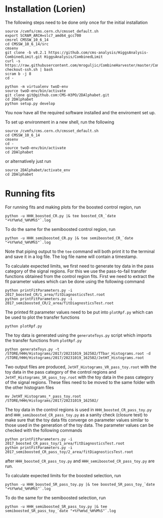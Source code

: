 # Installation (Lorien)

The following steps need to be done only once for the initial installation
```
source /cvmfs/cms.cern.ch/cmsset_default.sh
export SCRAM_ARCH=slc7_amd64_gcc700
cmsrel CMSSW_10_6_14
cd CMSSW_10_6_14/src
cmsenv
git clone -b v8.2.1 https://github.com/cms-analysis/HiggsAnalysis-CombinedLimit.git HiggsAnalysis/CombinedLimit
curl -s https://raw.githubusercontent.com/mroguljic/CombineHarvester/master/CombineTools/scripts/sparse-checkout-ssh.sh | bash
scram b -j 8
cd -

python -m virtualenv twoD-env
source twoD-env/bin/activate
git clone git@github.com:CMS-H3PO/2DAlphabet.git
cd 2DAlphabet
python setup.py develop
```
You now have all the required software installed and the enviroment set up.

To set up environment in a new shell, run the following
```
source /cvmfs/cms.cern.ch/cmsset_default.sh
cd CMSSW_10_6_14
cmsenv
cd -
source twoD-env/bin/activate
cd 2DAlphabet
```
or alternatively just run
```
source 2DAlphabet/activate_env
cd 2DAlphabet
```

# Running fits

For running fits and making plots for the boosted control region, run
```
python -u HHH_boosted_CR.py |& tee boosted_CR_`date "+%Y%m%d_%H%M%S"`.log
```
To do the same for the semiboosted control region, run
```
python -u HHH_semiboosted_CR.py |& tee semiboosted_CR_`date "+%Y%m%d_%H%M%S"`.log
```
Note that piping output to the `tee` command will both print it to the terminal and save it in a log file. The log file name will contain a timestamp.

To calculate expected limits, we first need to generate toy data in the pass category of the signal regions. For this we use the pass-to-fail transfer functions obtained from the control region fits. First we need to extract the fit parameter values which can be done using the following command
```
python printFitParameters.py -i 2017_boosted_CR/1_area/fitDiagnosticsTest.root
python printFitParameters.py -i 2017_semiboosted_CR/2_area/fitDiagnosticsTest.root
```
The printed fit parameter values need to be put into `plotRpf.py` which can be used to plot the transfer functions
```
python plotRpf.py
```
The toy data is generated using the `generateToys.py` script which imports the transfer functions from `plotRpf.py`
```
python generateToys.py -t /STORE/HHH/Histograms/2017/20231019_162502/TTbar_Histograms.root -d /STORE/HHH/Histograms/2017/20231019_162502/JetHT_Histograms.root
```
Two output files are produced, `JetHT_Histograms_VR_pass_toy.root` with the toy data in the pass category of the control regions and `JetHT_Histograms_SR_pass_toy.root` with the toy data in the pass category of the signal regions. These files need to be moved to the same folder with the other histogram files
```
mv JetHT_Histograms_*_pass_toy.root /STORE/HHH/Histograms/2017/20231019_162502/
```
The toy data in the control regions is used in `HHH_boosted_CR_pass_toy.py` and `HHH_semiboosted_CR_pass_toy.py` as a sanity check (closure test) to make sure that the toy data fits converge on parameter values similar to those used in the generation of the toy data. The parameter values can be checked with the following commands
```
python printFitParameters.py -i 2017_boosted_CR_pass_toy/1_area/fitDiagnosticsTest.root
python printFitParameters.py -i 2017_semiboosted_CR_pass_toy/2_area/fitDiagnosticsTest.root
```
after `HHH_boosted_CR_pass_toy.py` and `HHH_semiboosted_CR_pass_toy.py` are run.

To calculate expected limits for the boosted selection, run
```
python -u HHH_boosted_SR_pass_toy.py |& tee boosted_SR_pass_toy_`date "+%Y%m%d_%H%M%S"`.log
```
To do the same for the semiboosted selection, run
```
python -u HHH_semiboosted_SR_pass_toy.py |& tee semiboosted_SR_pass_toy_`date "+%Y%m%d_%H%M%S"`.log
```

